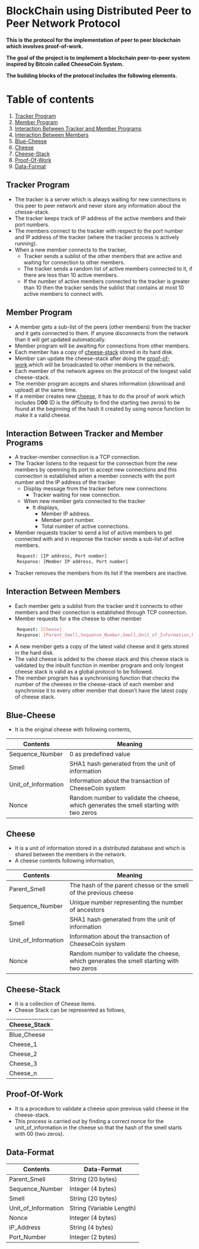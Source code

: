 # BlockChain using Distributed Peer to Peer Network Protocol

**This is the protocol for the implementation of peer to peer blockchain which involves proof-of-work.**

**The goal of the project is to implement a blockchain peer-to-peer system inspired by Bitcoin called CheeseCoin System.**

**The building blocks of the protocol includes the following elements.**

# Table of contents
1. [Tracker Program](#tracker-program)
2. [Member Program](#member-program)
3. [Interaction Between Tracker and Member Programs](#interaction-between-tracker-and-member-programs)
4. [Interaction Between Members](#interaction-between-members)
5. [Blue-Cheese](#blue-cheese)
6. [Cheese](#cheese)
7. [Cheese-Stack](#cheese-stack)
8. [Proof-Of-Work](#proof-of-work)
9. [Data-Format](#data-format)

## Tracker Program
* The tracker is a server which is always waiting for new connections in this peer to peer network and never store any information about the chesse-stack.
* The tracker keeps track of IP address of the active members and their port numbers.
* The  members connect to the tracker with respect to the port number and IP address of the tracker (where the tracker process is actively running).
* When a new member connects to the tracker, 
	* Tracker sends a sublist of the other members that are active and waiting for connection to other members. 
	* The tracker sends a random list of active members connected to it, if there are less than 10 active members.
	* If the number of active members connected to the tracker is greater than 10 then the tracker sends the sublist  that contains 	at most 10 active members to connect with. 

## Member Program
* A member gets a sub-list of the peers (other members) from the tracker and it gets connected to them. If anyone disconnects from the network than it will get updated automatically.
* Member program will be awaiting for connections from other members.
* Each member has a copy of [cheese-stack](#cheese-stack) stored in its hard disk.
* Member can update the cheese-stack after doing the [proof-of-work](#proof-of-work).which will be broadcasted to other members in the network.
* Each member of the network agrees on the protocol of the longest valid cheese-stack.
* The member program accepts and shares information (download and upload) at the same time.
* If a member creates new [cheese](#cheese), it has to do the proof of work which includes D**00** (D is the difficulty to find the starting two zeros) to be found at the beginning of the hash it created by using nonce function to make it a valid cheese. 

## Interaction Between Tracker and Member Programs
* A tracker-member connection is a TCP connection.
* The Tracker listens to the request for the connection from the new members by openning its port to accept new connections and this connection is established when a member connects with the port number and the IP address of the tracker.
	* Display message from the tracker before new connections
		* Tracker waiting for new connection.
	* When new member gets connected to the tracker
		* It displays,
			* Member IP address.
			* Member port number.
			* Total number of active connections.
* Member requests tracker to send a list of active members to get connected with and in response the tracker sends a sub-list of active members.

```sh
	Request: [IP address, Port number]
	Response: [Member IP address, Port number]
```

* Tracker removes the members from its list if the members are inactive. 

## Interaction Between Members
* Each member gets a sublist from the tracker and it connects to other members and their connection is established through TCP connection.
* Member requests for a the cheese to other member
```sh
	Request: [Cheese]
	Response: [Parent_Smell,Sequence_Number,Smell,Unit_of_Information,Nonce]
```
* A new member gets a copy of the latest valid cheese and it gets stored in the hard disk.
* The valid cheese is added to the cheese stack and this cheese stack is validated by the inbuilt function in member program and only longest cheese stack is valid as a global protocol to be followed.
* The member program has a synchronising function that checks the number of the cheeses in the cheese-stack of each member and synchronise it to every other member that doesn’t have the latest copy of cheese stack.

## Blue-Cheese
* It is the original cheese with following contents,

| Contents | Meaning |
| ---------|---------|
| Sequence_Number | 0 as predefined value |
| Smell | SHA1 hash generated from the unit of information|
| Unit_of_Information | Information about the transaction of CheeseCoin system |
| Nonce | Random number to validate the cheese, which generates the smell starting with two zeros |

## Cheese
* It is a unit of information stored in a distributed database and which is shared between the members in the network.
* A cheese contents following information,

| Contents | Meaning |
| ---------|---------|
| Parent_Smell | The hash of the parent chesse or the smell of the previous cheese|
| Sequence_Number | Unique number representing the number of ancestors |
| Smell | SHA1 hash generated from the unit of information |
| Unit_of_Information | Information about the transaction of CheeseCoin system |
| Nonce | Random number to validate the cheese, which generates the smell starting with two zeros |

## Cheese-Stack
* It is a collection of Cheese items.
* Cheese Stack can be represented as follows,

| Cheese_Stack |
|--------------|
| Blue_Cheese |
| Cheese_1 |
| Cheese_2 |
| Cheese_3 |
| Cheese_n |

## Proof-Of-Work
* It is a procedure to validate a cheese upon previous valid cheese in the cheese-stack.
* This process is carried out by finding a correct nonce for the unit_of_information in the cheese so that the hash of the smell starts with 00 (two zeros).

## Data-Format
| Contents | Data-Format |
| ---------|---------|
| Parent_Smell | String (20 bytes)|
| Sequence_Number | Integer (4 bytes) |
| Smell | String (20 bytes) |
| Unit_of_Information | String (Variable Length)|
| Nonce | Integer (4 bytes) |
| IP_Address | String (4 bytes) |
| Port_Number | Integer (2 bytes) |